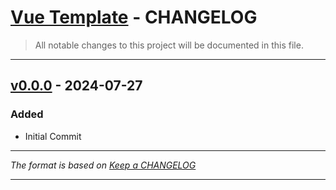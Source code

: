 # [Vue Template](https://github.com/jdhillen/vue-template) - CHANGELOG

> All notable changes to this project will be documented in this file.

---

## [v0.0.0](https://github.com/jdhillen/vue-workshop/releases/tag/0.0.0) - 2024-07-27

### Added

- Initial Commit

---

_The format is based on [Keep a CHANGELOG](http://keepachangelog.com)_

---
